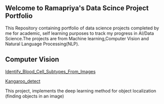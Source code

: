 ## Welcome to Ramapriya's Data Scince Project Portfolio
This Repository containing portfolio of data science projects completed by me for academic, self learning purposes to track my progress in AI/Data Science.The projects are from Machine learning,Computer Vision and Natural Language Processing(NLP).

## Computer Vision
[Identify_Blood_Cell_Subtypes_From_Images](https://github.com/ramapriyakp/Portfolio/blob/master/CV/Identify_Blood_Cell_Subtypes_From_Images.ipynb)

[Kangaroo_detect](https://github.com/ramapriyakp/Portfolio/blob/master/CV/Kangaroo_detect.ipynb)
<p>This project, implements the deep learning method for object localization (finding objects in an image)</p>
